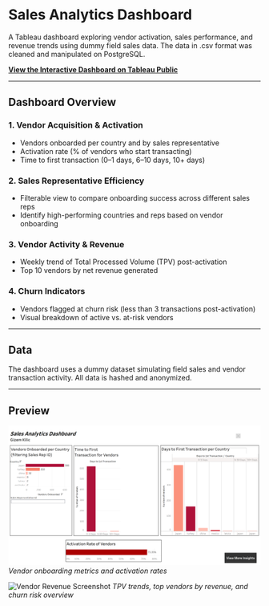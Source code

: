 # Sales Analytics Dashboard

A Tableau dashboard exploring vendor activation, sales performance, and revenue trends using dummy field sales data. The data in .csv format was cleaned and manipulated on PostgreSQL.

[**View the Interactive Dashboard on Tableau Public**](https://public.tableau.com/views/SalesAnalytics_17442935115980/Dashboard1?:language=en-US&:sid=&:redirect=auth&:display_count=n&:origin=viz_share_link)

---

## Dashboard Overview

### 1. Vendor Acquisition & Activation
- Vendors onboarded per country and by sales representative
- Activation rate (% of vendors who start transacting)
- Time to first transaction (0–1 days, 6–10 days, 10+ days)

### 2. Sales Representative Efficiency
- Filterable view to compare onboarding success across different sales reps
- Identify high-performing countries and reps based on vendor onboarding

### 3. Vendor Activity & Revenue
- Weekly trend of Total Processed Volume (TPV) post-activation
- Top 10 vendors by net revenue generated

### 4. Churn Indicators
- Vendors flagged at churn risk (less than 3 transactions post-activation)
- Visual breakdown of active vs. at-risk vendors

---

## Data

The dashboard uses a dummy dataset simulating field sales and vendor transaction activity. All data is hashed and anonymized.

---

## Preview

![Vendor Acquisition Screenshot](dashboard1.png)
*Vendor onboarding metrics and activation rates*

![Vendor Revenue Screenshot](dashboard2(3).png)
*TPV trends, top vendors by revenue, and churn risk overview*

